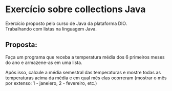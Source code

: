 # Exercício sobre collections Java
Exercício proposto pelo curso de Java da plataforma DIO.  
Trabalhando com listas na linguagem Java.

## Proposta:
Faça um programa que receba a temperatura média dos 6 primeiros meses do ano e armazene-as em uma lista.

Após isso, calcule a média semestral das temperaturas e mostre todas as temperaturas acima da média e em qual mês elas ocorreram (mostrar o mês por extenso: 1 - janeiero, 2 - fevereiro, etc.)